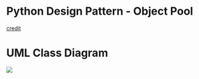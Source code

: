# Python Design Pattern - Object Pool
[credit](https://sourcemaking.com/design_patterns/object_pool)

# UML Class Diagram
![](https://sourcemaking.com/files/v2/content/patterns/Iterator.png)